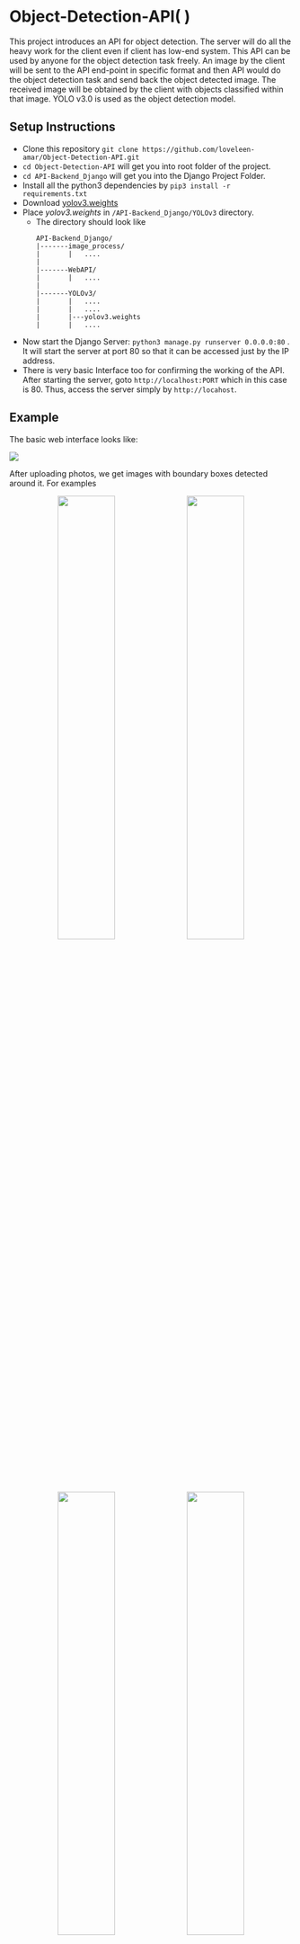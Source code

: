 # Object-Detection-API( )

This project introduces an API for object detection. The server will do all the heavy work for the client even if client has low-end system. This API can be used by anyone for the object detection task freely. 
An image by the client will be sent to the API end-point in specific format and then API would do the object detection task and send back the object detected image. The received image will be obtained by the client with objects classified within that image. YOLO v3.0 is used as the object detection model.


## Setup Instructions

* Clone this repository `git clone https://github.com/loveleen-amar/Object-Detection-API.git`
* `cd Object-Detection-API`  will get you into root folder of the project.
* `cd API-Backend_Django` will get you into the Django Project Folder.
* Install all the python3 dependencies by `pip3 install -r requirements.txt`
* Download [yolov3.weights](https://pjreddie.com/media/files/yolov3.weights)
* Place *yolov3.weights* in `/API-Backend_Django/YOLOv3` directory.
  * The directory should look like
    ```
    API-Backend_Django/
    |-------image_process/
    |       |   ....
    |
    |-------WebAPI/
    |       |   ....
    |
    |-------YOLOv3/
    |       |   ....
    |       |   ....
    |       |---yolov3.weights
    |       |   ....
    
    ```    
* Now start the Django Server: `python3 manage.py runserver 0.0.0.0:80` . It will start the server at port 80 so that it can be accessed just by the IP address.
* There is very basic Interface too for confirming the working of the API. After starting the server, goto `http://localhost:PORT` which in this case is 80. Thus, access the server simply by `http://locahost`.

## Example
The basic web interface looks like:

![](images/screen.png)

After uploading photos, we get images with boundary boxes detected around it. For examples

<p align="center">
<img src="images/input_1.jpg" width="45%">
<img src="images/output_1.png" width="45%">
<br>
<br>
<img src="images/input_2.jpeg" width="45%">
<img src="images/output_2.png" width="45%">
</p>

## Working of the API

API accepts a Multipart POST Requests of the format:

```
POST / HTTP/1.1
Host: <IP_ADDRESS_OF_SERVER>/
Content-Type: multipart/form-data;
image=[bytearray of image]

```
The Image should be sent with `image` name. Postman or any mobile clients can be used comfortably with this API.
Image of any size can be used with this API. Though, Larger size images take longer to process.

<center><img src = "images/flow_chart.png" width="85%"></center>

## An APP-lication of Object Detection API
As a client of the above API, we built an Android App through which you can send a photo to the server and it will return a photo with bounding boxes and classification of objects in the image. You can download the app: [Download](https://drive.google.com/file/d/1Q60jO9s5ZHcFpWb5k7d6av53t2qZCaWR/view?usp=sharing)

Steps to use the App:
1.  Type the IP Address or Domain Name of the server

  <p align="center">
   <img src="images/app_1.png" width="50%">
  </p>

2.  Select a photo and send

  <p align="center">
   <img src="images/app_2.jpeg" width="50%">
  </p>

3. You'll get an image in response with all the objects detected.

  <p align="center">
   <img src="images/app_3.png" width="50%">
  </p>
   


## Built With
* [Django](https://www.djangoproject.com/) - Python Based Web Framework
* [PyTorch](https://pytorch.org/) - A Deep Learning Framework
* [YOLO v3.0](https://pjreddie.com/yolo/) - Object Detection Algorithm
* [Android Studio](https://developer.android.com/studio) - Android Development IDE
* [Retrofit](https://github.com/square/retrofit) - Android Java Library for easy HTTP requests management


## To-Do
* [X] Add Android Application
* [X] Update README for the Android App.
* [ ] Host the API on Heroku.
## Authors
* **Loveleen Amar** [LinkedIn](https://www.linkedin.com/in/loveleen-amar/) | [GitHub](https://github.com/loveleen-amar)
* **Sanchita Khare** [LinkedIn](https://www.linkedin.com/in/sanchita-khare/) | [GitHub](https://github.com/Sanchita99)
* **Rajiv Nayan Choubey** [LinkedIn](https://www.linkedin.com/in/rajivnayanc/) | [GitHub](https://github.com/rajivnayanc/)

## LICENSE
This project is licensed under the MIT License - see the [LICENSE](LICENSE) file for details.